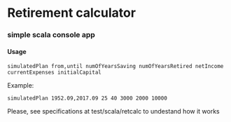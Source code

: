 # Retirement calculator

### simple scala console app

#### Usage

    simulatedPlan from,until numOfYearsSaving numOfYearsRetired netIncome currentExpenses initialCapital

Example:

    simulatedPlan 1952.09,2017.09 25 40 3000 2000 10000
    


Please, see specifications at test/scala/retcalc to undestand how it works
